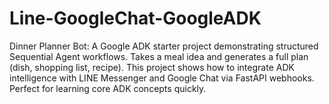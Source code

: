 # Line-GoogleChat-GoogleADK
Dinner Planner Bot: A Google ADK starter project demonstrating structured Sequential Agent workflows. Takes a meal idea and generates a full plan (dish, shopping list, recipe). This project shows how to integrate ADK intelligence with LINE Messenger and Google Chat via FastAPI webhooks. Perfect for learning core ADK concepts quickly.
